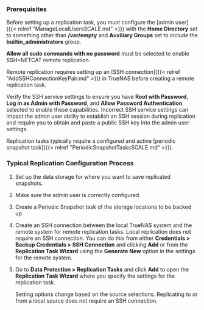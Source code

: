 &NewLine;

### Prerequisites

Before setting up a replication task, you must configure the [admin user]({{< relref "ManageLocalUsersSCALE.md" >}}) with the **Home Directory** set to something other than **/var/empty** and **Auxiliary Groups** set to include the **builtin_administrators** group.

**Allow all sudo commands with no password** must be selected to enable SSH+NETCAT remote replication.

Remote replication requires setting up an [SSH connection]({{< relref "AddSSHConnectionKeyPair.md" >}}) in TrueNAS before creating a remote replication task.

Verify the SSH service settings to ensure you have **Root with Password**, **Log in as Admin with Password**, and **Allow Password Authentication** selected to enable these capabilities.
Incorrect SSH service settings can impact the admin user ability to establish an SSH session during replication and require you to obtain and paste a public SSH key into the admin user settings.

Replication tasks typically require a configured and active [periodic snapshot task]({{< relref "PeriodicSnapshotTasksSCALE.md" >}}).

### Typical Replication Configuration Process

1. Set up the data storage for where you want to save replicated snapshots.

2. Make sure the admin user is correctly configured.

3. Create a Periodic Snapshot task of the storage locations to be backed up.

4. Create an SSH connection between the local TrueNAS system and the remote system for remote replication tasks. Local replication does not require an SSH connection.
   You can do this from either **Credentials > Backup Credentials > SSH Connection** and clicking **Add** or from the **Replication Task Wizard** using the **Generate New** option in the settings for the remote system.

5. Go to **Data Protection > Replication Tasks** and click **Add** to open the **Replication Task Wizard** where you specify the settings for the replication task.

   Setting options change based on the source selections. Replicating to or from a local source does not require an SSH connection.
